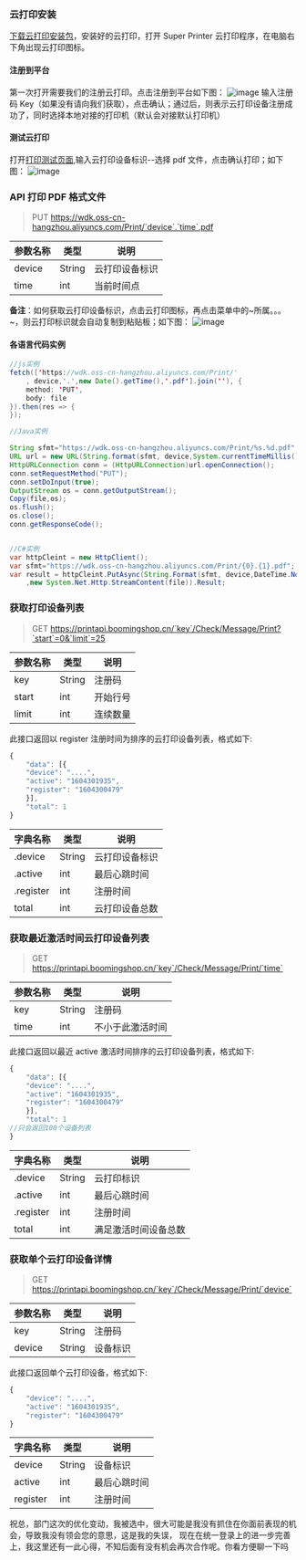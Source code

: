 ### 云打印安装

[下载云打印安装包](https://wdk.oss-cn-hangzhou.aliyuncs.com/SuperPrinter.rar)，安装好的云打印，打开 Super Printer 云打印程序，在电脑右下角出现云打印图标。

#### 注册到平台

第一次打开需要我们的注册云打印。点击注册到平台如下图：
![image](http://www.365lu.cn/UserResources/1usm4ih/1604482960903/image.png)
输入注册码 Key（如果没有请向我们获取），点击确认；通过后，则表示云打印设备注册成功了，同时选择本地对接的打印机（默认会对接默认打印机）

#### 测试云打印

打开[打印测试页面](https://printapi.boomingshop.cn/.well-known/demo.html),输入云打印设备标识--选择 pdf 文件，点击确认打印；如下图：
![image](http://www.365lu.cn/UserResources/1usm4ih/1604551857035/image.png)

### API 打印 PDF 格式文件

> PUT https://wdk.oss-cn-hangzhou.aliyuncs.com/Print/`device`.`time`.pdf

| 参数名称 | 类型   | 说明           |
| -------- | ------ | -------------- |
| device   | String | 云打印设备标识 |
| time     | int    | 当前时间点     |

**备注**：如何获取云打印设备标识，点击云打印图标，再点击菜单中的~所属。。。~，则云打印标识就会自动复制到粘贴板；如下图：
![image](http://www.365lu.cn/UserResources/1usm4ih/1604545218282/image.png)

#### 各语言代码实例

``` java
//js实例
fetch(['https://wdk.oss-cn-hangzhou.aliyuncs.com/Print/'
    , device,'.',new Date().getTime(),'.pdf'].join(''), {
    method: 'PUT',
    body: file
}).then(res => {
});

//Java实例

String sfmt="https://wdk.oss-cn-hangzhou.aliyuncs.com/Print/%s.%d.pdf";
URL url = new URL(String.format(sfmt, device,System.currentTimeMillis()));
HttpURLConnection conn = (HttpURLConnection)url.openConnection();
conn.setRequestMethod("PUT");
conn.setDoInput(true);
OutputStream os = conn.getOutputStream();
Copy(file,os);
os.flush();
os.close();
conn.getResponseCode();


//C#实例
var httpCleint = new HttpClient();
var sfmt="https://wdk.oss-cn-hangzhou.aliyuncs.com/Print/{0}.{1}.pdf";
var result = httpCleint.PutAsync(String.Format(sfmt, device,DateTime.Now.Ticks)
    ,new System.Net.Http.StreamContent(file)).Result;
```

### 获取打印设备列表

> GET https://printapi.boomingshop.cn/`key`/Check/Message/Print?`start`=0&`limit`=25

| 参数名称 | 类型   | 说明     |
| -------- | ------ | -------- |
| key      | String | 注册码   |
| start    | int    | 开始行号 |
| limit    | int    | 连续数量 |

此接口返回以 register 注册时间为排序的云打印设备列表，格式如下:

``` js
{
    "data": [{
	"device": "....",
	"active": "1604301935",
	"register": "1604300479"
    }],
    "total": 1
}
```

| 字典名称  | 类型   | 说明           |
| --------- | ------ | -------------- |
| .device   | String | 云打印设备标识 |
| .active   | int    | 最后心跳时间   |
| .register | int    | 注册时间       |
| total     | int    | 云打印设备总数 |

### 获取最近激活时间云打印设备列表

> GET https://printapi.boomingshop.cn/`key`/Check/Message/Print/`time`

| 参数名称 | 类型   | 说明             |
| -------- | ------ | ---------------- |
| key      | String | 注册码           |
| time     | int    | 不小于此激活时间 |

此接口返回以最近 active 激活时间排序的云打印设备列表，格式如下:

``` js
{
    "data": [{
	"device": "....",
	"active": "1604301935",
	"register": "1604300479"
    }],
    "total": 1
//只会返回100个设备列表
}


```

| 字典名称  | 类型   | 说明                 |
| --------- | ------ | -------------------- |
| .device   | String | 云打印标识           |
| .active   | int    | 最后心跳时间         |
| .register | int    | 注册时间             |
| total     | int    | 满足激活时间设备总数 |

### 获取单个云打印设备详情

> GET https://printapi.boomingshop.cn/`key`/Check/Message/Print/`device`

| 参数名称 | 类型   | 说明     |
| -------- | ------ | -------- |
| key      | String | 注册码   |
| device   | String | 设备标识 |

此接口返回单个云打印设备，格式如下:

``` js
{
	"device": "....",
	"active": "1604301935",
	"register": "1604300479"
}
```

| 字典名称 | 类型   | 说明         |
| -------- | ------ | ------------ |
| device   | String | 设备标识     |
| active   | int    | 最后心跳时间 |
| register | int    | 注册时间     |



祝总，部门这次的优化变动，我被选中，很大可能是我没有抓住在你面前表现的机会，导致我没有领会您的意思，这是我的失误，
现在在统一登录上的进一步完善上，我这里还有一此心得，不知后面有没有机会再次合作呢。你看方便聊一下吗